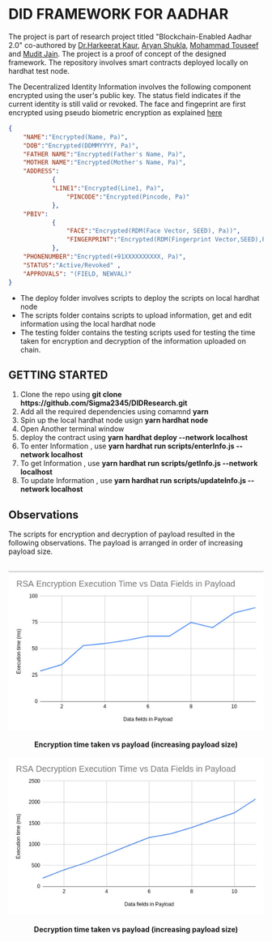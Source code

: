 # DID FRAMEWORK FOR AADHAR

The project is part of research project titled "Blockchain-Enabled Aadhar 2.0" co-authored by <a href="https://iitjammu.ac.in/computer_science_engineering/faculty-list/~harkeeratkaur">Dr.Harkeerat Kaur</a>, <a href="https://github.com/aryannewyork">Aryan Shukla</a>, <a href="https://github.com/Touseef-md">Mohammad Touseef</a> and <a href="https://github.com/Sigma2345/" >Mudit Jain</a>. The project is a proof of concept of the designed framework. The repository involves smart contracts deployed locally on hardhat test node.

The Decentralized Identity Information involves the following component encrypted using the user's public key. The status field indicates if the current identity is still valid or revoked. The face and fingeprint are first encrypted using pseudo biometric encryption as explained 
<a href="https://scholar.google.co.in/citations?view_op=view_citation&hl=en&user=Mt1kwb0AAAAJ&citation_for_view=Mt1kwb0AAAAJ:IjCSPb-OGe4C" >here</a> 

```json
{
    "NAME":"Encrypted(Name, Pa)",
    "DOB":"Encrypted(DDMMYYYY, Pa)",
    "FATHER NAME":"Encrypted(Father's Name, Pa)",
    "MOTHER NAME":"Encrypted(Mother's Name, Pa)",
    "ADDRESS":
            {
            "LINE1":"Encrypted(Line1, Pa)",
                "PINCODE":"Encrypted(Pincode, Pa)"
            },
    "PBIV":
            {
                "FACE":"Encrypted(RDM(Face Vector, SEED), Pa))",
                "FINGERPRINT":"Encrypted(RDM(Fingerprint Vector,SEED),Pa)"
            },
    "PHONENUMBER":"Encrypted(+91XXXXXXXXXX, Pa)",
    "STATUS":"Active/Revoked" , 
    "APPROVALS": "(FIELD, NEWVAL)"   
}
```
<ul>
    <li>
        The deploy folder involves scripts to deploy the scripts on local hardhat node  
    </li>
    <li>
        The scripts folder contains scripts to upload information, get and edit information using the local hardhat node 
    </li>
    <li>
        The testing folder contains the testing scripts used for testing the time taken for encryption and decryption of the information uploaded on chain. 
    </li>
</ul>


## GETTING STARTED
<ol>
    <li>
        Clone the repo using <b>git clone https://github.com/Sigma2345/DIDResearch.git</b>
    </li>
    <li>
        Add all the required dependencies using comamnd <b>yarn</b> 
    </li>
    <li>
        Spin up the local hardhat node usign <b>yarn hardhat node</b>
    </li>
    <li>
        Open Another terminal window
    </li>
    <li>
        deploy the contract using <b>yarn hardhat deploy --network localhost</b>
    </li>
    <li>
        To enter Information , use <b>yarn hardhat run scripts/enterInfo.js --network localhost</b>
    </li>
    <li>
        To get Information , use <b>yarn hardhat run scripts/getInfo.js --network localhost</b>
    </li>
    <li>
        To update Information , use <b>yarn hardhat run scripts/updateInfo.js --network localhost</b>
    </li>
</ol>

## Observations 

The scripts for encryption and decryption of payload resulted in the following observations. The payload is arranged in order of increasing payload size.
<br></br>
<div align ="center">
<img src = "images/RSA_Encryption_payload_vs_execution_time.png">
<br></br>
<b>Encryption time taken vs payload (increasing payload size)</b>
</img>
<br></br>
<img src = "images/RSA_Decryption_payload_vs_execution_time.png">
<br></br>
<b>Decryption time taken vs payload (increasing payload size)</b>
</img>
</div>

